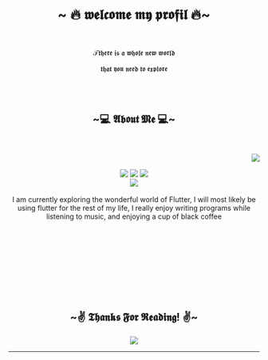 <body> 
<center>
<h1 align="center">~ 🔥 𝖜𝖊𝖑𝖈𝖔𝖒𝖊 𝖒𝖞 𝖕𝖗𝖔𝖋𝖎𝖑  🔥~</h1>
<br>
<div align="center">
<!-- <a href="https://discord.com/users/202740603790819328" > -->
  <a href="https://thicc-thighs.de/" >
   <img src=""  />
  </a>
    <br>
  <p>𝒯𝖙𝖍𝖊𝖗𝖊 𝖎𝖘 𝖆 𝖜𝖍𝖔𝖑𝖊 𝖓𝖊𝖜 𝖜𝖔𝖗𝖑𝖉</p>
  <p>𝖙𝖍𝖆𝖙 𝖞𝖔𝖚 𝖓𝖊𝖊𝖉 𝖙𝖔 𝖊𝖝𝖕𝖑𝖔𝖗𝖊</p>
  <br>
 <br>
</div>
    <div align="center">
<!-- <img src="https://i.imgur.com/jx17oHT.gif"> -->
      </div>
 <h2 align="center">          ~💻  𝕬𝖇𝖔𝖚𝖙 𝕸𝖊  💻~</h2>
 <br>
<p>
  <div align="center">
<img src="https://i.imgur.com/3PoeZvF.gif" align="right">
  </div>
</div>
<div>
  <br>
<p align="center"><img src="https://img.shields.io/badge/Flutter%20-%231DA1F2.svg?&style=for-the-badge&logo=flutter&logoColor=white"/> <img src="https://img.shields.io/badge/FastAPI-005571?style=for-the-badge&logo=fastapi"/> <img src="https://img.shields.io/badge/mysql-%2300f.svg?style=for-the-badge&logo=mysql&logoColor=white"/><br>
<img src="https://img.shields.io/badge/dart-%230175C2.svg?style=for-the-badge&logo=dart&logoColor=white"/> <br><br>
I am currently exploring the wonderful world of Flutter, I will most likely be using flutter for the rest of my life, I really enjoy writing programs while listening to music,
and enjoying a cup of black coffee
 <br>
   <br>
   <br>
   <br>

</p>
<br>
  <br>
  <br>
  <br>
 <br>
<h2 align="center">~✌ 𝕿𝖍𝖆𝖓𝖐𝖘 𝕱𝖔𝖗 𝕽𝖊𝖆𝖉𝖎𝖓𝖌! ✌~ </h2>
<div align="center">
<img src="https://i.imgur.com/zlRP3m2.gif">
</div>
<hr>
</div>
</div>
    </center>
</body>
